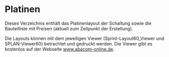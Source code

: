 Platinen
========

Dieses Verzeichnis enthält das Platinenlayout der Schaltung sowie
die Bauteilliste mit Preisen (aktuell zum Zeitpunkt der Erstellung).

Die Layouts können mit dem jeweiligen Viewer (Sprint-Layout60_Viewer
und SPLAN-Viewer60) betrachtet und gedruckt werden. Die Viewer gibt
es kostenlos auf der Webseite www.abacom-online.de.

